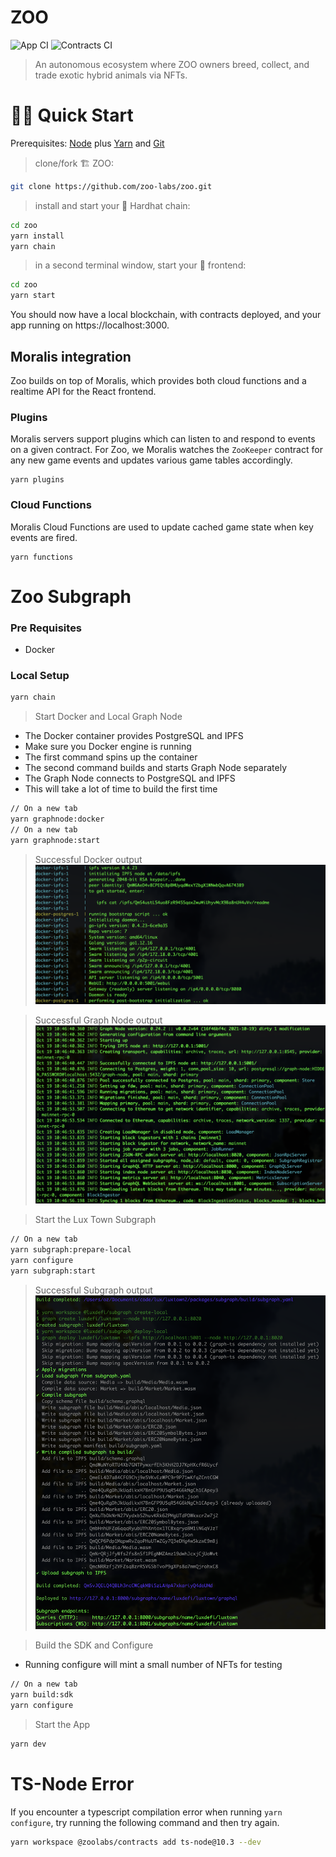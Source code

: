 # ZOO

![App CI](https://github.com/zoo-labs/zoo/actions/workflows/app.yml/badge.svg)
![Contracts CI](https://github.com/zoo-labs/zoo/actions/workflows/contracts.yml/badge.svg)

> An autonomous ecosystem where ZOO owners breed, collect, and trade exotic hybrid animals via NFTs.

# 🏄‍♂️ Quick Start

Prerequisites: [Node](https://nodejs.org/dist/latest-v12.x/) plus [Yarn](https://classic.yarnpkg.com/en/docs/install/) and [Git](https://git-scm.com/downloads)

> clone/fork 🏗 ZOO:

```bash
git clone https://github.com/zoo-labs/zoo.git
```

> install and start your 👷‍ Hardhat chain:

```bash
cd zoo
yarn install
yarn chain
```

> in a second terminal window, start your 📱 frontend:

```bash
cd zoo
yarn start
```

You should now have a local blockchain, with contracts deployed, and your app running on https://localhost:3000.

## Moralis integration

Zoo builds on top of Moralis, which provides both cloud functions and a realtime
API for the React frontend.

### Plugins

Moralis servers support plugins which can listen to and respond to events on a given
contract. For Zoo, we Moralis watches the `ZooKeeper` contract for any new game
events and updates various game tables accordingly.

```shell
yarn plugins
```

### Cloud Functions

Moralis Cloud Functions are used to update cached game state when key events are
fired.

```shell
yarn functions
```

# Zoo Subgraph

### Pre Requisites

- Docker

### Local Setup

```bash
yarn chain
```

> Start Docker and Local Graph Node

- The Docker container provides PostgreSQL and IPFS
- Make sure you Docker engine is running
- The first command spins up the container
- The second command builds and starts Graph Node separately
- The Graph Node connects to PostgreSQL and IPFS
- This will take a lot of time to build the first time

```bash
// On a new tab
yarn graphnode:docker
// On a new tab
yarn graphnode:start
```

> Successful Docker output
> ![](success-docker.png)

> Successful Graph Node output
> ![](success-graphnode.png)

> Start the Lux Town Subgraph

```bash
// On a new tab
yarn subgraph:prepare-local
yarn configure
yarn subgraph:start
```

> Successful Subgraph output
> ![](success-subgraph.png)

> Build the SDK and Configure

- Running configure will mint a small number of NFTs for testing

```bash
// On a new tab
yarn build:sdk
yarn configure
```

> Start the App

```bash
yarn dev
```

# TS-Node Error

If you encounter a typescript compilation error when running `yarn configure`, try running the following command and then try again.

```bash
yarn workspace @zoolabs/contracts add ts-node@10.3 --dev
```
